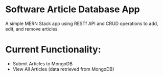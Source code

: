 # Software Article Database App
A simple MERN Stack app using RESTf API and CRUD operations to add, edit, and remove articles. 

# Current Functionality:
* Submit Articles to MongoDB
* View All Articles (data retrieved from MongoDB)
